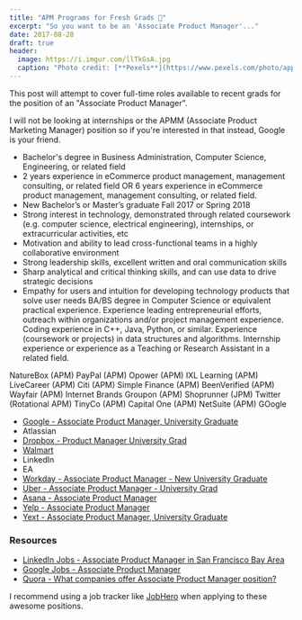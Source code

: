 ```yaml
---
title: "APM Programs for Fresh Grads 💼"
excerpt: "So you want to be an 'Associate Product Manager'..."
date: 2017-08-28
draft: true
header:
  image: https://i.imgur.com/llTkGsA.jpg
  caption: "Photo credit: [**Pexels**](https://www.pexels.com/photo/apples-art-dark-food-347208/)"
---
```


This post will attempt to cover full-time roles available to recent grads for the position of an "Associate Product Manager".

I will not be looking at internships or the APMM (Associate Product Marketing Manager) position so if you're interested in that instead, Google is your friend.

- Bachelor's degree in Business Administration, Computer Science, Engineering, or related field
- 2 years experience in eCommerce product management, management consulting, or related field OR 6 years experience in eCommerce product management, management consulting, or related field.
- New Bachelor’s or Master’s graduate Fall 2017 or Spring 2018
- Strong interest in technology, demonstrated through related coursework (e.g. computer science, electrical engineering), internships, or extracurricular activities, etc
- Motivation and ability to lead cross-functional teams in a highly collaborative environment
- Strong leadership skills, excellent written and oral communication skills
- Sharp analytical and critical thinking skills, and can use data to drive strategic decisions
- Empathy for users and intuition for developing technology products that solve user needs
BA/BS degree in Computer Science or equivalent practical experience.
Experience leading entrepreneurial efforts, outreach within organizations and/or project management experience.
Coding experience in C++, Java, Python, or similar. Experience (coursework or projects) in data structures and algorithms.
Internship experience or experience as a Teaching or Research Assistant in a related field.

NatureBox (APM)
PayPal (APM)
Opower (APM)
IXL Learning (APM)
LiveCareer (APM)
Citi (APM)
Simple Finance (APM)
BeenVerified (APM)
Wayfair (APM)
Internet Brands
Groupon (APM)
Shoprunner (JPM)
Twitter (Rotational APM)
TinyCo (APM)
Capital One (APM)
NetSuite (APM)
GOogle

- [Google - Associate Product Manager, University Graduate](https://careers.google.com/jobs#!t=jo&jid=/google/associate-product-manager-university-1600-amphitheatre-pkwy-mountain-view-ca-2699840090&)
- Atlassian
- [Dropbox - Product Manager University Grad](https://www.dropbox.com/jobs/listing/753559?gh_src=aonhf1)
- [Walmart](https://careers.walmart.com/us/jobs/882514BR-associate-product-manager-san-bruno-ca)
- LinkedIn
- EA
- [Workday - Associate Product Manager - New University Graduate](https://workday.wd5.myworkdayjobs.com/en-US/Workday/job/USA-CA-Pleasanton/Associate-Product-Manager---New-University-Graduate_JR-20292)
- [Uber - Associate Product Manager - University Grad](https://www.uber.com/careers/list/33253/)
- [Asana - Associate Product Manager]()
- [Yelp - Associate Product Manager](https://www.yelp.com/careers/job-openings/7701ed4c-417f-4720-8fda-afcec200bc78)
- [Yext - Associate Product Manager, University Graduate](https://boards.greenhouse.io/yext/jobs/781258#.WcM9j9OGPzU)

### Resources

- [LinkedIn Jobs - Associate Product Manager in San Francisco Bay Area](https://www.linkedin.com/jobs/search/?keywords=associate%20product%20manager&location=San%20Francisco%20Bay%20Area&locationId=us%3A84)
- [Google Jobs - Associate Product Manager](https://www.google.com/search?q=associate+product+manager+jobs)
- [Quora - What companies offer Associate Product Manager position?](https://www.quora.com/What-companies-offer-Associate-Product-Manager-position)

I recommend using a job tracker like [JobHero](http://gojobhero.com) when applying to these awesome positions.
